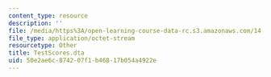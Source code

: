 ```yaml
---
content_type: resource
description: ''
file: /media/https%3A/open-learning-course-data-rc.s3.amazonaws.com/14-382-econometrics-spring-2017/50e2ae6c874207f1b46817b054a4922e_TestScores.dta
file_type: application/octet-stream
resourcetype: Other
title: TestScores.dta
uid: 50e2ae6c-8742-07f1-b468-17b054a4922e
---
```

